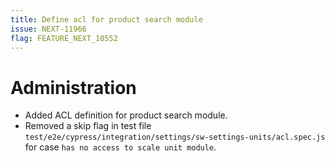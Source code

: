 ```yaml
---
title: Define acl for product search module
issue: NEXT-11966
flag: FEATURE_NEXT_10552
---
```

# Administration
*  Added ACL definition for product search module.
*  Removed a skip flag in test file `test/e2e/cypress/integration/settings/sw-settings-units/acl.spec.js` for case `has no access to scale unit module`.
